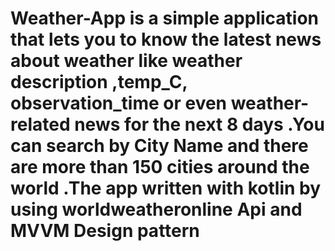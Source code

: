 # Weather-App is a simple application that lets you to know the latest news about weather like weather description ,temp_C, observation_time or even weather-related news for the next 8 days .You can search by City Name and there are more than 150 cities around the world .The app written with kotlin by using worldweatheronline Api and MVVM Design pattern
